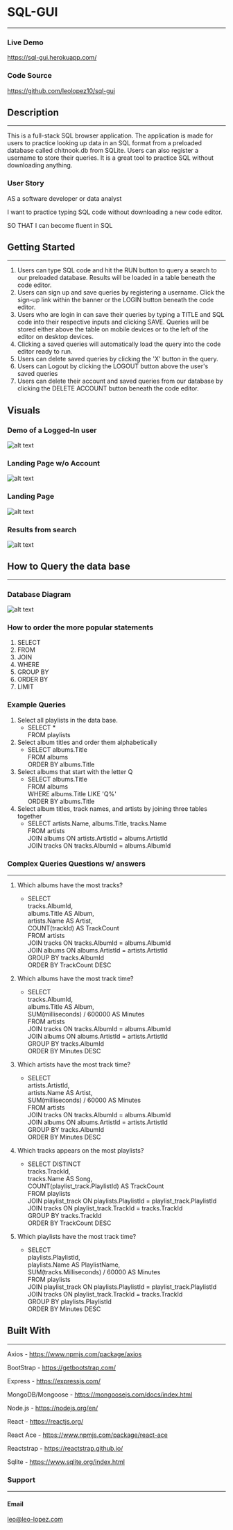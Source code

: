 ﻿# SQL-GUI

---

### Live Demo

https://sql-gui.herokuapp.com/

### Code Source

https://github.com/leolopez10/sql-gui

## Description

---

This is a full-stack SQL browser application. The application is made for users to practice looking up data in an SQL format from a preloaded database called chitnook.db from SQLite. Users can also register a username to store their queries. It is a great tool to practice SQL without downloading anything.

### User Story

AS a software developer or data analyst

I want to practice typing SQL code without downloading a new code editor.

SO THAT I can become fluent in SQL

## Getting Started

---

1. Users can type SQL code and hit the RUN button to query a search to our preloaded database. Results will be loaded in a table beneath the code editor.
2. Users can sign up and save queries by registering a username. Click the sign-up link within the banner or the LOGIN button beneath the code editor.
3. Users who are login in can save their queries by typing a TITLE and SQL code into their respective inputs and clicking SAVE. Queries will be stored either above the table on mobile devices or to the left of the editor on desktop devices.
4. Clicking a saved queries will automatically load the query into the code editor ready to run.
5. Users can delete saved queries by clicking the 'X' button in the query.
6. Users can Logout by clicking the LOGOUT button above the user's saved queries
7. Users can delete their account and saved queries from our database by clicking the DELETE ACCOUNT button beneath the code editor.

## Visuals

### Demo of a Logged-In user

![alt text](client/src/assets/img/SQL-GUI.gif 'Demo')

### Landing Page w/o Account

![alt text](client/src/assets/img/mobileLandingPage-noAccount.png 'No Account Landing Page')

### Landing Page

![alt text](client/src/assets/img/mobileLandingPage.png 'Landing Page')

### Results from search

![alt text](client/src/assets/img/mobileResults.png 'Results from search')

## How to Query the data base

---

### Database Diagram

![alt text](client/src/assets/img/sqlite-sample-database.jpg 'Database diagram')

### How to order the more popular statements

1. SELECT
2. FROM
3. JOIN
4. WHERE
5. GROUP BY
6. ORDER BY
7. LIMIT

### Example Queries

1. Select all playlists in the data base.
   - SELECT \*  
     FROM playlists
2. Select album titles and order them alphabetically
   - SELECT albums.Title  
     FROM albums  
     ORDER BY albums.Title
3. Select albums that start with the letter Q
   - SELECT albums.Title  
     FROM albums  
     WHERE albums.Title LIKE 'Q%'  
     ORDER BY albums.Title
4. Select album titles, track names, and artists by joining three tables together
   - SELECT artists.Name, albums.Title, tracks.Name  
     FROM artists  
     JOIN albums ON artists.ArtistId = albums.ArtistId  
     JOIN tracks ON tracks.AlbumId = albums.AlbumId

### Complex Queries Questions w/ answers

---

1.  Which albums have the most tracks?

    - SELECT  
      tracks.AlbumId,  
      albums.Title AS Album,  
      artists.Name AS Artist,  
      COUNT(trackId) AS TrackCount  
      FROM artists  
      JOIN tracks ON tracks.AlbumId = albums.AlbumId  
      JOIN albums ON albums.ArtistId = artists.ArtistId  
      GROUP BY tracks.AlbumId  
      ORDER BY TrackCount DESC

2.  Which albums have the most track time?

    - SELECT  
      tracks.AlbumId,  
      albums.Title AS Album,  
      SUM(milliseconds) / 600000 AS Minutes  
      FROM artists  
      JOIN tracks ON tracks.AlbumId = albums.AlbumId  
      JOIN albums ON albums.ArtistId = artists.ArtistId  
      GROUP BY tracks.AlbumId  
      ORDER BY Minutes DESC

3.  Which artists have the most track time?

    - SELECT  
      artists.ArtistId,  
      artists.Name AS Artist,  
      SUM(milliseconds) / 60000 AS Minutes  
      FROM artists  
      JOIN tracks ON tracks.AlbumId = albums.AlbumId  
      JOIN albums ON albums.ArtistId = artists.ArtistId  
      GROUP BY tracks.AlbumId  
      ORDER BY Minutes DESC

4.  Which tracks appears on the most playlists?

    - SELECT DISTINCT  
      tracks.TrackId,  
      tracks.Name AS Song,  
      COUNT(playlist_track.PlaylistId) AS TrackCount  
      FROM playlists  
      JOIN playlist_track ON playlists.PlaylistId = playlist_track.PlaylistId  
      JOIN tracks ON playlist_track.TrackId = tracks.TrackId  
      GROUP BY tracks.TrackId  
      ORDER BY TrackCount DESC

5.  Which playlists have the most track time?

    - SELECT  
      playlists.PlaylistId,  
      playlists.Name AS PlaylistName,  
      SUM(tracks.Milliseconds) / 60000 AS Minutes  
      FROM playlists  
      JOIN playlist_track ON playlists.PlaylistId = playlist_track.PlaylistId  
      JOIN tracks ON playlist_track.TrackId = tracks.TrackId  
      GROUP BY playlists.PlaylistId  
      ORDER BY Minutes DESC

## Built With

---

Axios - https://www.npmjs.com/package/axios

BootStrap - https://getbootstrap.com/

Express - https://expressjs.com/

MongoDB/Mongoose - https://mongoosejs.com/docs/index.html

Node.js - https://nodejs.org/en/

React - https://reactjs.org/

React Ace - https://www.npmjs.com/package/react-ace

Reactstrap - https://reactstrap.github.io/

Sqlite - https://www.sqlite.org/index.html

### Support

---

#### Email

leo@leo-lopez.com
